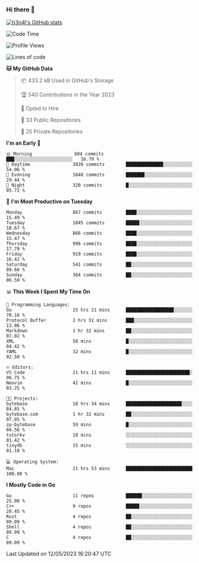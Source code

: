 ### Hi there 👋

[![h3n4l's GitHub stats](https://github-readme-stats.vercel.app/api?username=h3n4l&count_private=true&show_icons=true&theme=radical)](https://github.com/h3n4l/github-readme-stats)

<!--START_SECTION:waka-->
![Code Time](http://img.shields.io/badge/Code%20Time-1%2C215%20hrs%2038%20mins-blue)

![Profile Views](http://img.shields.io/badge/Profile%20Views-0-blue)

![Lines of code](https://img.shields.io/badge/From%20Hello%20World%20I%27ve%20Written-2.9%20million%20lines%20of%20code-blue)

**🐱 My GitHub Data** 

> 📦 433.2 kB Used in GitHub's Storage 
 > 
> 🏆 540 Contributions in the Year 2023
 > 
> 💼 Opted to Hire
 > 
> 📜 33 Public Repositories 
 > 
> 🔑 25 Private Repositories 
 > 
**I'm an Early 🐤** 

```text
🌞 Morning                604 commits         ███░░░░░░░░░░░░░░░░░░░░░░   10.79 % 
🌆 Daytime                3026 commits        ██████████████░░░░░░░░░░░   54.06 % 
🌃 Evening                1648 commits        ███████░░░░░░░░░░░░░░░░░░   29.44 % 
🌙 Night                  320 commits         █░░░░░░░░░░░░░░░░░░░░░░░░   05.72 % 
```
📅 **I'm Most Productive on Tuesday** 

```text
Monday                   867 commits         ████░░░░░░░░░░░░░░░░░░░░░   15.49 % 
Tuesday                  1045 commits        █████░░░░░░░░░░░░░░░░░░░░   18.67 % 
Wednesday                866 commits         ████░░░░░░░░░░░░░░░░░░░░░   15.47 % 
Thursday                 996 commits         ████░░░░░░░░░░░░░░░░░░░░░   17.79 % 
Friday                   919 commits         ████░░░░░░░░░░░░░░░░░░░░░   16.42 % 
Saturday                 541 commits         ██░░░░░░░░░░░░░░░░░░░░░░░   09.66 % 
Sunday                   364 commits         ██░░░░░░░░░░░░░░░░░░░░░░░   06.50 % 
```


📊 **This Week I Spent My Time On** 

```text
💬 Programming Languages: 
Go                       15 hrs 21 mins      ██████████████████░░░░░░░   70.16 % 
Protocol Buffer          2 hrs 51 mins       ███░░░░░░░░░░░░░░░░░░░░░░   13.06 % 
Markdown                 1 hr 32 mins        ██░░░░░░░░░░░░░░░░░░░░░░░   07.02 % 
XML                      58 mins             █░░░░░░░░░░░░░░░░░░░░░░░░   04.42 % 
YAML                     32 mins             █░░░░░░░░░░░░░░░░░░░░░░░░   02.50 % 

🔥 Editors: 
VS Code                  21 hrs 11 mins      ████████████████████████░   96.75 % 
Neovim                   42 mins             █░░░░░░░░░░░░░░░░░░░░░░░░   03.25 % 

🐱‍💻 Projects: 
bytebase                 18 hrs 34 mins      █████████████████████░░░░   84.85 % 
bytebase.com             1 hr 32 mins        ██░░░░░░░░░░░░░░░░░░░░░░░   07.05 % 
zp-bytebase              59 mins             █░░░░░░░░░░░░░░░░░░░░░░░░   04.56 % 
tutorkv                  18 mins             ░░░░░░░░░░░░░░░░░░░░░░░░░   01.42 % 
tinydb                   15 mins             ░░░░░░░░░░░░░░░░░░░░░░░░░   01.18 % 

💻 Operating System: 
Mac                      21 hrs 53 mins      █████████████████████████   100.00 % 
```

**I Mostly Code in Go** 

```text
Go                       11 repos            ██████░░░░░░░░░░░░░░░░░░░   25.00 % 
C++                      9 repos             █████░░░░░░░░░░░░░░░░░░░░   20.45 % 
Rust                     4 repos             ██░░░░░░░░░░░░░░░░░░░░░░░   09.09 % 
Shell                    4 repos             ██░░░░░░░░░░░░░░░░░░░░░░░   09.09 % 
C                        4 repos             ██░░░░░░░░░░░░░░░░░░░░░░░   09.09 % 
```




 Last Updated on 12/05/2023 16:20:47 UTC
<!--END_SECTION:waka-->

